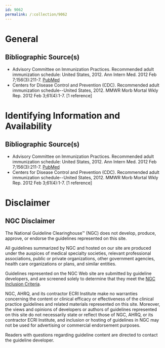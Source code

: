 ```yaml
---
id: 9062
permalink: /:collection/9062
---
```


# General

## Bibliographic Source(s)

- Advisory Committee on Immunization Practices. Recommended adult immunization schedule: United States, 2012. Ann Intern Med. 2012 Feb 7;156(3):211-7. [ PubMed ](http://www.ncbi.nlm.nih.gov/entrez/query.fcgi?cmd=Retrieve&db=pubmed&dopt=Abstract&list_uids=22298576)
- Centers for Disease Control and Prevention (CDC). Recommended adult immunization schedule--United States, 2012. MMWR Morb Mortal Wkly Rep. 2012 Feb 3;61(4):1-7. [1 reference]

# Identifying Information and Availability

## Bibliographic Source(s)

- Advisory Committee on Immunization Practices. Recommended adult immunization schedule: United States, 2012. Ann Intern Med. 2012 Feb 7;156(3):211-7. [ PubMed ](http://www.ncbi.nlm.nih.gov/entrez/query.fcgi?cmd=Retrieve&db=pubmed&dopt=Abstract&list_uids=22298576)
- Centers for Disease Control and Prevention (CDC). Recommended adult immunization schedule--United States, 2012. MMWR Morb Mortal Wkly Rep. 2012 Feb 3;61(4):1-7. [1 reference]

# Disclaimer

## NGC Disclaimer

The National Guideline Clearinghouse™ (NGC) does not develop, produce, approve, or endorse the guidelines represented on this site.

All guidelines summarized by NGC and hosted on our site are produced under the auspices of medical specialty societies, relevant professional associations, public or private organizations, other government agencies, health care organizations or plans, and similar entities.

Guidelines represented on the NGC Web site are submitted by guideline developers, and are screened solely to determine that they meet the [NGC Inclusion Criteria](/help-and-about/summaries/inclusion-criteria).

NGC, AHRQ, and its contractor ECRI Institute make no warranties concerning the content or clinical efficacy or effectiveness of the clinical practice guidelines and related materials represented on this site. Moreover, the views and opinions of developers or authors of guidelines represented on this site do not necessarily state or reflect those of NGC, AHRQ, or its contractor ECRI Institute, and inclusion or hosting of guidelines in NGC may not be used for advertising or commercial endorsement purposes.

Readers with questions regarding guideline content are directed to contact the guideline developer.

